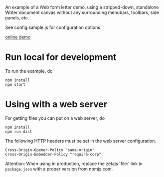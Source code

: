 An example of a Web form letter demo, using a stripped-down, standalone Writer document canvas
without any surrounding menubars, toolbars, side panels, etc.

See config.sample.js for configuration options.

[online demo](https://zetaoffice.net/demos/letter-address-tool/)

# Run local for development

To run the example, do
```
npm install
npm start
```

# Using with a web server

For getting files you can put on a web server, do
```
npm install
npm run dist
```

The following HTTP headers must be set in the web server configuration.
```
Cross-Origin-Opener-Policy "same-origin"
Cross-Origin-Embedder-Policy "require-corp"
```

Attention: When using in production, replace the zetajs 'file:' link in `package.json` with a proper version from npmjs.com.
